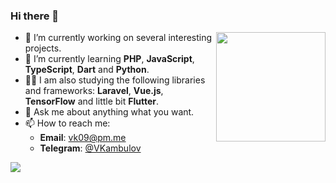 ### Hi there 👋

<a href="https://github.com/anuraghazra/github-readme-stats">
  <img align="right" height="175" src="https://github-readme-stats.vercel.app/api?username=VKambulov&count_private=true&show_icons=true&include_all_commits=true&disable_animations=true" />
</a>

- 🔭 I’m currently working on several interesting projects.
- 🌱 I’m currently learning **PHP**, **JavaScript**, **TypeScript**, **Dart** and **Python**.
- 👨‍💻 I am also studying the following libraries and frameworks: **Laravel**, **Vue.js**, **TensorFlow** and little bit **Flutter**.
- 💬 Ask me about anything what you want.
- 📫 How to reach me:
  - **Email**: vk09@pm.me
  - **Telegram**: [@VKambulov](https://t.me/vkambulov)

<a href="https://wakatime.com/@VKambulov"><img src="https://wakatime.com/share/@VKambulov/b569c0df-1b5e-499e-a78f-487c8c7b8671.png" /></a>
